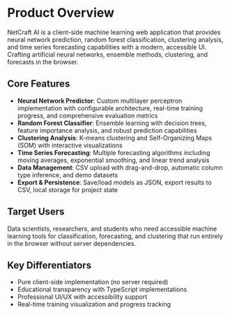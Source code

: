 # Product Overview

NetCraft AI is a client-side machine learning web application that provides neural network prediction, random forest classification, clustering analysis, and time series forecasting capabilities with a modern, accessible UI. Crafting artificial neural networks, ensemble methods, clustering, and forecasts in the browser.

## Core Features

- **Neural Network Predictor**: Custom multilayer perceptron implementation with configurable architecture, real-time training progress, and comprehensive evaluation metrics
- **Random Forest Classifier**: Ensemble learning with decision trees, feature importance analysis, and robust prediction capabilities
- **Clustering Analysis**: K-means clustering and Self-Organizing Maps (SOM) with interactive visualizations
- **Time Series Forecasting**: Multiple forecasting algorithms including moving averages, exponential smoothing, and linear trend analysis
- **Data Management**: CSV upload with drag-and-drop, automatic column type inference, and demo datasets
- **Export & Persistence**: Save/load models as JSON, export results to CSV, local storage for project state

## Target Users

Data scientists, researchers, and students who need accessible machine learning tools for classification, forecasting, and clustering that run entirely in the browser without server dependencies.

## Key Differentiators

- Pure client-side implementation (no server required)
- Educational transparency with TypeScript implementations
- Professional UI/UX with accessibility support
- Real-time training visualization and progress tracking